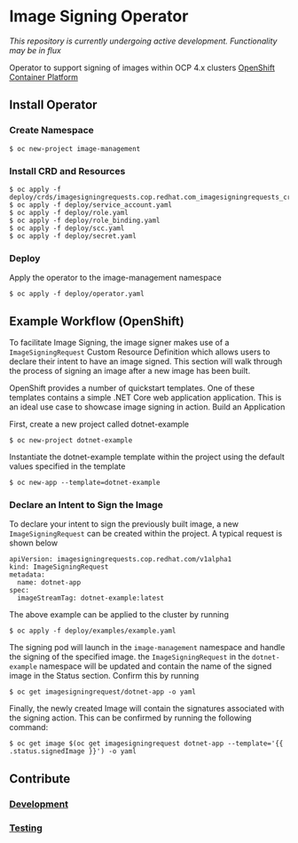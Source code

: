 Image Signing Operator
========================================

_This repository is currently undergoing active development. Functionality may be in flux_

Operator to support signing of images within OCP 4.x clusters [OpenShift Container Platform](https://www.openshift.com/container-platform/index.html)

## Install Operator

### Create Namespace
```
$ oc new-project image-management
```

### Install CRD and Resources
```
$ oc apply -f deploy/crds/imagesigningrequests.cop.redhat.com_imagesigningrequests_crd.yaml
$ oc apply -f deploy/service_account.yaml
$ oc apply -f deploy/role.yaml
$ oc apply -f deploy/role_binding.yaml
$ oc apply -f deploy/scc.yaml
$ oc apply -f deploy/secret.yaml
```

### Deploy 
Apply the operator to the image-management namespace
```
$ oc apply -f deploy/operator.yaml
```

## Example Workflow (OpenShift)

To facilitate Image Signing, the image signer makes use of a `ImageSigningRequest` Custom Resource Definition which allows users to declare their intent to have an image signed. This section will walk through the process of signing an image after a new image has been built.

OpenShift provides a number of quickstart templates. One of these templates contains a simple .NET Core web application application. This is an ideal use case to showcase image signing in action.
Build an Application

First, create a new project called dotnet-example

```$ oc new-project dotnet-example```

Instantiate the dotnet-example template within the project using the default values specified in the template

```$ oc new-app --template=dotnet-example```

### Declare an Intent to Sign the Image

To declare your intent to sign the previously built image, a new `ImageSigningRequest` can be created within the project. A typical request is shown below

```
apiVersion: imagesigningrequests.cop.redhat.com/v1alpha1
kind: ImageSigningRequest
metadata:
  name: dotnet-app
spec:
  imageStreamTag: dotnet-example:latest
```

The above example can be applied to the cluster by running

``` $ oc apply -f deploy/examples/example.yaml ```

The signing pod will launch in the `image-management` namespace and handle the signing of the specified image. the `ImageSigningRequest` in the `dotnet-example` namespace will be updated and contain the name of the signed image in the Status section. Confirm this by running 

``` $ oc get imagesigningrequest/dotnet-app -o yaml ```

Finally, the newly created Image will contain the signatures associated with the signing action. This can be confirmed by running the following command:

```
$ oc get image $(oc get imagesigningrequest dotnet-app --template='{{ .status.signedImage }}') -o yaml
```

## Contribute
### [Development](development.md)
### [Testing](testing.md)
